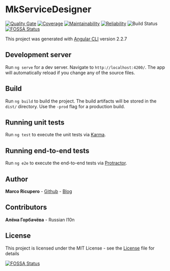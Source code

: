 # MkServiceDesigner
[![Quality Gate](https://sonarcloud.io/api/project_badges/measure?project=mkServiceDesigner&metric=alert_status)](https://sonarcloud.io/dashboard/index/mkServiceDesigner)
[![Coverage](https://sonarcloud.io/api/project_badges/measure?project=mkServiceDesigner&metric=coverage)](https://sonarcloud.io/dashboard/index/mkServiceDesigner)
[![Maintainability](https://sonarcloud.io/api/project_badges/measure?project=mkServiceDesigner&metric=sqale_rating)](https://sonarcloud.io/dashboard/index/mkServiceDesigner)
[![Reliability](https://sonarcloud.io/api/project_badges/measure?project=mkServiceDesigner&metric=reliability_rating)](https://sonarcloud.io/dashboard/index/mkServiceDesigner)
![Build Status](http://ci.marketto.it/buildStatus/icon?job=ServiceDesigner)
[![FOSSA Status](https://app.fossa.io/api/projects/git%2Bgithub.com%2FMarketto%2FmkServiceDesigner.svg?type=shield)](https://app.fossa.io/projects/git%2Bgithub.com%2FMarketto%2FmkServiceDesigner?ref=badge_shield)

This project was generated with [Angular CLI](https://github.com/angular/angular-cli) version 2.2.7

## Development server

Run `ng serve` for a dev server. Navigate to `http://localhost:4200/`. The app will automatically reload if you change any of the source files.

## Build

Run `ng build` to build the project. The build artifacts will be stored in the `dist/` directory. Use the `-prod` flag for a production build.

## Running unit tests

Run `ng test` to execute the unit tests via [Karma](https://karma-runner.github.io).

## Running end-to-end tests

Run `ng e2e` to execute the end-to-end tests via [Protractor](http://www.protractortest.org/).


## Author

**Marco Ricupero** - [Github](https://github.com/Marketto) - [Blog](http://blog.marketto.it)

## Contributors

**Алёна Горбачёва** - Russian l10n


## License

This project is licensed under the MIT License - see the [License](/LICENSE) file for details


[![FOSSA Status](https://app.fossa.io/api/projects/git%2Bgithub.com%2FMarketto%2FmkServiceDesigner.svg?type=large)](https://app.fossa.io/projects/git%2Bgithub.com%2FMarketto%2FmkServiceDesigner?ref=badge_large)